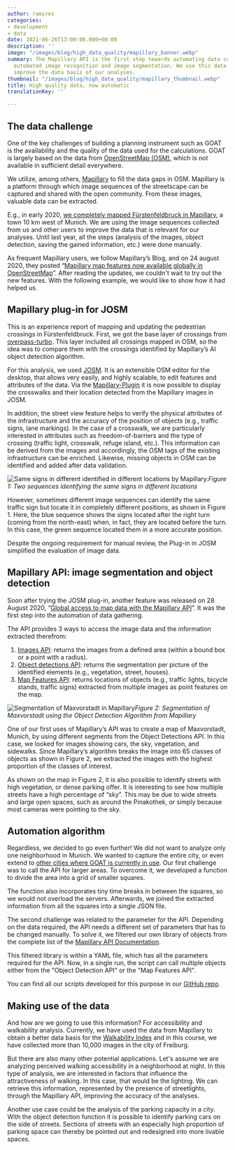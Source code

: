 ```yaml
---
author: ramirez
categories:
- development
- data
date: 2021-06-26T13:00:00.000+00:00
description: ''
image: "/images/blog/high_data_quality/mapillary_banner.webp"
summary: The Mapillary API is the first step towards automating data collection through
  automated image recognition and image segmentation. We use this data in GOAT to
  improve the data basis of our analyses.
thumbnail: "/images/blog/high_data_quality/mapillary_thumbnail.webp"
title: High quality data, now automatic
translationKey: ''

---
```

## The data challenge

One of the key challenges of building a planning instrument such as GOAT is the availability and the quality of the data used for the calculations. GOAT is largely based on the data from [OpenStreetMap (OSM)](https://www.openstreetmap.org/#map=5/50.151/9.539), which is not available in sufficient detail everywhere.

We utilize, among others, [Mapillary](https://www.mapillary.com/) to fill the data gaps in OSM. Mapillary is a platform through which image sequences of the streetscape can be captured and shared with the open community. From these images, valuable data can be extracted.

E.g., in early 2020, [we completely mapped Fürstenfeldbruck in Mapillary](../2020-04-25-mapillary), a town 10 km west of Munich. We are using the image sequences collected from us and other users to improve the data that is relevant for our analyses. Until last year, all the steps (analysis of the images, object detection, saving the gained information, etc.) were done manually.

As frequent Mapillary users, we follow Mapillary’s Blog, and on 24 august 2020, they posted “[Mapillary map features now available globally in OpenStreetMap](https://blog.mapillary.com/update/2020/08/24/global-map-features-openstreetmap.html)”. After reading the updates, we couldn't wait to try out the new features. With the following example, we would like to show how it had helped us.

## Mapillary plug-in for JOSM

This is an experience report of mapping and updating the pedestrian crossings in Fürstenfeldbruck. First, we got the base layer of crossings from [overpass-turbo](https://www.overpass-turbo.eu). This layer included all crossings mapped in OSM, so the idea was to compare them with the crossings identified by Mapillary’s AI object detection algorithm.

For this analysis, we used [JOSM](https://josm.openstreetmap.de/). It is an extensible OSM editor for the desktop, that allows very easily, and highly scalable, to edit features and attributes of the data. Via the [Mapillary-Plugin](https://help.mapillary.com/hc/en-us/articles/115001739989-Mapillary-JOSM-plugin) it is now possible to display the crosswalks and their location detected from the Mapillary images in JOSM.

In addition, the street view feature helps to verify the physical attributes of the infrastructure and the accuracy of the position of objects (e.g., traffic signs, lane markings). In the case of a crosswalk, we are particularly interested in attributes such as freedom-of-barriers and the type of crossing (traffic light, crosswalk, refuge island, etc.). This information can be derived from the images and accordingly, the OSM tags of the existing infrastructure can be enriched. Likewise, missing objects in OSM can be identified and added after data validation.

![Same signs in different identified in different locations by Mapillary.](/images/blog/high_data_quality/mapillary_fig1.webp "Mapillary locations")_Figure 1: Two sequences identifying the same signs in different locations_

However, sometimes different image sequences can identify the same traffic sign but locate it in completely different positions, as shown in Figure 1. Here, the blue sequence shows the signs located after the right turn (coming from the north-east) when, in fact, they are located before the turn. In this case, the green sequence located them in a more accurate position.

Despite the ongoing requirement for manual review, the Plug-in in JOSM simplified the evaluation of image data.

## Mapillary API: image segmentation and object detection

Soon after trying the JOSM plug-in, another feature was released on 28 August 2020, “[Global access to map data with the Mapillary API](https://blog.mapillary.com/update/2020/08/28/map-data-mapillary-api.html)”. It was the first step into the automation of data gathering.

The API provides 3 ways to access the image data and the information extracted therefrom:

1. [Images API](https://www.mapillary.com/developer/api-documentation/#images): returns the images from a defined area (within a bound box or a point with a radius).
2. [Object detections API](https://help.mapillary.com/hc/en-us/articles/115000967191-Object-detections): returns the segmentation per picture of the identified elements (e.g., vegetation, street, houses).
3. [Map Features API](https://www.mapillary.com/developer/api-documentation/#map-features): returns locations of objects (e.g., traffic lights, bicycle stands, traffic signs) extracted from multiple images as point features on the map.

![Segmentation of Maxvorstadt in Mapillary](/images/blog/high_data_quality/mapillary_fig2.webp "Maxvorstadt")_Figure 2: Segmentation of Maxvorstadt using the Object Detection Algorithm from Mapillary_

One of our first uses of Mapillary’s API was to create a map of Maxvorstadt, Munich, by using different segments from the Object Detections API. In this case, we looked for images showing cars, the sky, vegetation, and sidewalks. Since Mapillary’s algorithm breaks the image into 65 classes of objects as shown in Figure 2, we extracted the images with the highest proportion of the classes of interest.

As shown on the map in Figure 2, it is also possible to identify streets with high vegetation, or dense parking offer. It is interesting to see how multiple streets have a high percentage of “sky”. This may be due to wide streets and large open spaces, such as around the Pinakothek, or simply because most cameras were pointing to the sky.

## Automation algorithm

Regardless, we decided to go even further! We did not want to analyze only one neighborhood in Munich. We wanted to capture the entire city, or even extend to [other cities where GOAT is currently in use](../../goatlive/). Our first challenge was to call the API for larger areas. To overcome it, we developed a function to divide the area into a grid of smaller squares.

The function also incorporates tiny time breaks in between the squares, so we would not overload the servers. Afterwards, we joined the extracted information from all the squares into a single JSON file.

The second challenge was related to the parameter for the API. Depending on the data required, the API needs a different set of parameters that has to be changed manually. To solve it, we filtered our own library of objects from the complete list of the [Mapillary API Documentation](https://www.mapillary.com/developer/api-documentation/).

This filtered library is within a YAML file, which has all the parameters required for the API. Now, in a single run, the script can call multiple objects either from the "Object Detection API" or the "Map Features API".

You can find all our scripts developed for this purpose in our [GitHub repo](https://github.com/goat-community/mapillary-api).

## Making use of the data

And how are we going to use this information? For accessibility and walkability analysis. Currently, we have used the data from Mapillary to obtain a better data basis for the [Walkability Index](/posts/2021-04-06-walkability-index/) and in this course, we have collected more than 10,000 images in the city of Freiburg.

But there are also many other potential applications. Let's assume we are analyzing perceived walking accessibility in a neighborhood at night. In this type of analysis, we are interested in factors that influence the attractiveness of walking. In this case, that would be the lighting. We can retrieve this information, represented by the presence of streetlights, through the Mapillary API, improving the accuracy of the analyses.

Another use case could be the analysis of the parking capacity in a city. With the object detection function it is possible to identify parking cars on the side of streets. Sections of streets with an especially high proportion of parking space can thereby be pointed out and redesigned into more livable spaces.